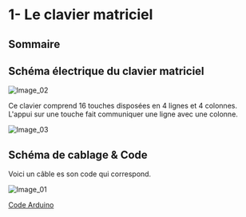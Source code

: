 # 1- Le clavier matriciel

## Sommaire


## Schéma électrique du clavier matriciel

![Image_02](./image/Image_02.png)

Ce clavier comprend 16 touches disposées en 4 lignes et 4 colonnes.
L'appui sur une touche fait communiquer une ligne avec une colonne.

![Image_03](./image/Image_03.png)

## Schéma de cablage & Code

Voici un câble es son code qui correspond.

![Image_01](./image/Image_01.png)

[Code Arduino](./code.ino)